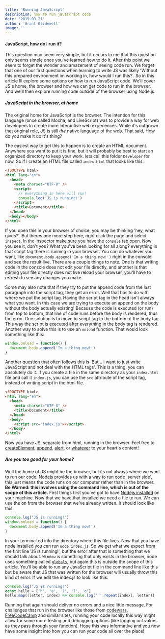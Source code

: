 ```yaml
---
title: 'Running JavaScript'
description: how to run javascript code
date: '2019-09-21'
author: 'Grant Glidewell'
image: ''
---
```


#### JavaScript, how do I run it?

This question may seem very simple, but it occurs to me that this question only seems simple once you've learned how to do it. After this point we seem to forget the wonder and amazement of seeing code run. We forget that one of our first questions when learning to write JS was likely 'Without this prepared environment im working in, how would I run this?'. So in this article Ill explore some options on how to run JavaScript code. We'll cover JS's home, the browser and how we can get code to run in the browser. And we'll then explore running code outside of the browser using Node.js.

##### JavaScript in the browser, at home

The original home for JavaScript is the browser. The intention for this language (once called Mocha, and LiveScript) was to provide a way for web developers to create more interactive web experiences. While it's outgrown that original role, JS is still _the_ native language of the web. That said, How do you make it do it's thing?

The easiest way to get this to happen is to create an HTML document. Anywhere you want to put it is fine, but it will probably be best to start an organized directory to keep your work. lets call this folder `Developer` for now. So if I create an HTML file called `index.html` that looks like this:

```html
<!DOCTYPE html>
<html lang="en">
  <head>
    <meta charset="UTF-8" />
    <script>
      // everything in here will run!
      console.log('JS is running!')
    </script>
    <title>Document</title>
  </head>
  <body></body>
</html>
```

If you open this in your browser of choice, you may be thinking 'hey, what gives?'. But theres one more step here, right click the page and select `inspect`. In the inspector make sure you have the `console` tab open. Now you see it, don't you? What you've been looking for all along? everything in that script tag there is running in your browser. You can do whatever you want, like `document.body.append('Im a thing now!')` right in the console! and see the result live. There are a couple things to note. One is that writing code in the console does not edit your file directly, and another is that editing your file directly does not live reload your browser, you'll have to refresh to see any changes you make.

Some may also note that if they try to put the append code from the last paragraph into the script tag, they get an error. Well that has to do with where we put the script tag. Having the script tag in the head isn't always what you want. In this case we are trying to execute an append on the body without the body actually existing! Because the code is executed (or run) from top to bottom, that line of code runs before the body is rendered, thus the error. One solution is to move to script tag to the bottom of the body tag. This way the script is executed after everything in the body tag is rendered. Another way to solve this is to use an `onload` function. That would look something like this:

```js
window.onload = function() {
  document.body.append('Im a thing now!')
}
```

Another question that often follows this is 'But... I want to just write JavaScript and not deal with the HTML tags'. This is a thing, you can absolutely do it. If you create a file in the same directory as your `index.html` file and call it `index.js`, you can use the `src` attribute of the script tag, instead of writing script in the html file.

```html
<!DOCTYPE html>
<html lang="en">
  <head>
    <meta charset="UTF-8" />
    <title>Document</title>
  </head>
  <body>
    <script src="index.js"></script>
  </body>
</html>
```

Now you have JS, separate from html, running in the browser. Feel free to [createElement](https://developer.mozilla.org/en-US/docs/Web/API/Document/createElement), [append](https://developer.mozilla.org/en-US/docs/Web/API/ParentNode/append), [alert](https://developer.mozilla.org/en-US/docs/Web/API/Window/alert), or [whatever](https://developer.mozilla.org/en-US/docs/Web/API/HTML_DOM_API) to your heart's content!

##### Are you too good for your home?

Well the home of JS might be the browser, but its not always where we want to run our code. Nodejs provides us with a way to run code 'server side', this just means the code runs on our computer rather than in the browser. **Be Warned: this involves using the command line, which is out of the scope of this article.** First things first you've got to have [Nodejs installed](https://nodejs.org/en/download/) on your machine. Now that we have that installed we need a file to run. We can use the on from the browser that we've already written. It should look like this:

```js
console.log('JS is running!')
window.onload = function() {
  document.body.append('Im a thing now!')
}
```

In your terminal cd into the directory where this file lives. Now that you have node installed you can run `node index.js`. So we get what we expect from the first line 'JS is running!', but the error after that is something that we should talk about. `Window` is something that only exists in the browser, node uses something called [`globals`](https://nodejs.org/api/globals.html), but again this is outside the scope of this article. You'll be able to run any JavaScript file in the command line like this but be aware that JS that was written for the browser will usually throw this kind of error. If we edit the index.js to look like this:

```js
console.log('JS is running!')
const hello = ['h', 'e', 'l', 'l', 'o']
hello.map((letter, index) => console.log(' '.repeat(index), letter))
```

Running that again should deliver no errors and a nice little message. For challenges that run in the browser like those from [codewars](https://www.codewars.com), [FreeCodeCamp](https://www.freecodecamp.org) and similar sites, running your code locally this way might allow for some more testing and debugging options (like logging out values as they pass through your function). Hope this was informative and you now have some insight into how you can run your code all over the place!
